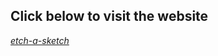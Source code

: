 
<h2>Click below to visit the website</h2>
<a href ="https://ro-yeee.github.io/etch-a-sketch/"><em>etch-a-sketch</em></a>
